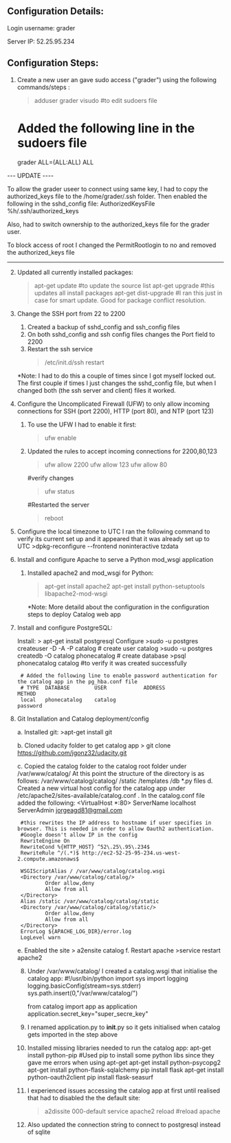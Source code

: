 Configuration Details:
----------------------
Login username: grader

Server IP: 
52.25.95.234

Configuration Steps:
--------------------
1. Create a new user an gave sudo access ("grader") using the following commands/steps :
	>adduser grader
	>visudo   #to edit sudoers file
	
	# Added the following line in the sudoers file
	grader ALL=(ALL:ALL) ALL

---	UPDATE ----

To allow the grader useer to connect using same key, I had to copy the authorized_keys
file to the /home/grader/.ssh folder. Then enabled the following in the sshd_config file:
AuthorizedKeysFile      %h/.ssh/authorized_keys

Also, had to switch ownership to the authorized_keys file for the grader user.

To block access of root I changed the PermitRootlogin to no and removed the 
authorized_keys file


---------------------
2. Updated all currently installed packages:
	>apt-get update #to update the source list
	>apt-get upgrade #this updates all install packages
	>apt-get dist-upgrade  #I ran this just in case for smart update. Good for package conflict resolution.
	
3. Change the SSH port from 22 to 2200
	1. Created a backup of sshd_config and ssh_config files
	2. On both sshd_config and ssh config files changes the Port field to 2200
	3. Restart the ssh service
		> /etc/init.d/ssh restart
	
	*Note: I had to do this a couple of times since I got myself locked out. The first couple if times I just changes the sshd_config file, 
	but when I changed both (the ssh server and client) files it worked.
	
4. Configure the Uncomplicated Firewall (UFW) to only allow incoming connections for SSH (port 2200), HTTP (port 80), and NTP (port 123)
	1. To use the UFW I had to enable it first:
		>ufw enable
	2. Updated the rules to accept incoming connections for 2200,80,123
		
		>ufw allow 2200
		>ufw allow 123
		>ufw allow 80
		
		#verify changes
		>ufw status
		
		#Restarted the server
		>reboot
		
5. Configure the local timezone to UTC
	I ran the following command to verify its current set up and it appeared that it was already set up to UTC
		>dpkg-reconfigure --frontend noninteractive tzdata

6. Install and configure Apache to serve a Python mod_wsgi application
	1. Installed apache2 and mod_wsgi for Python:
		>apt-get install apache2
		>apt-get install python-setuptools libapache2-mod-wsgi
		
		*Note: More detaild about the configuration in the configuration steps to deploy Catalog web app
		
7. Install and configure PostgreSQL:

	Install:
		> apt-get install postgresql
	Configure
		>sudo -u postgres createuser -D -A -P catalog  # create user catalog
		>sudo -u postgres createdb -O catalog phonecatalog # create database
		>psql phonecatalog catalog #to verify it was created successfully

		# Added the following line to enable password authentication for the catalog app in the pg_hba.conf file
		# TYPE  DATABASE        USER            ADDRESS                 METHOD
		local   phonecatalog    catalog                                 password
		
8. Git Installation and Catalog deployment/config

	a. Installed git:
		>apt-get install git
	
	b. Cloned udacity folder to get catalog app
		> git clone https://github.com/jgonz32/udacity.git
	
	c. Copied the catalog folder to the catalog root folder under /var/www/catalog/
		At this point the structure of the directory is as follows:
		/var/www/catalog/catalog/
								/static
								/templates
								/db
								*.py files
	d. Created a new virtual host config for the catalog app under /etc/apache2/sites-available/catalog.conf . In the catalog.conf 
	file added the following:
		<VirtualHost *:80>
        ServerName localhost
        ServerAdmin jorgeagd81@gmail.com
		
		#this rewrites the IP address to hostname if user specifies in browser. This is needed in order to allow Oauth2 authentication. 
		#Google doesn't allow IP in the config
        RewriteEngine On
        RewriteCond %{HTTP_HOST} ^52\.25\.95\.234$
        RewriteRule ^/(.*)$ http://ec2-52-25-95-234.us-west-2.compute.amazonaws$

        WSGIScriptAlias / /var/www/catalog/catalog.wsgi
        <Directory /var/www/catalog/catalog/>
                Order allow,deny
                Allow from all
        </Directory>
        Alias /static /var/www/catalog/catalog/static
        <Directory /var/www/catalog/catalog/static/>
                Order allow,deny
                Allow from all
        </Directory>
        ErrorLog ${APACHE_LOG_DIR}/error.log
        LogLevel warn
	e. Enabled the site 
		> a2ensite catalog
	f. Restart apache
		>service restart apache2
	
	8. Under /var/www/catalog/ I created a catalog.wsgi that initialise the catalog app:
		#!/usr/bin/python
		import sys
		import logging
		logging.basicConfig(stream=sys.stderr)
		sys.path.insert(0,"/var/www/catalog/")

		from catalog import app as application
		application.secret_key="super_secre_key"
		

	9. I renamed application.py to __init__.py so it gets initialised when catalog gets imported in the step above
	
	10. Installed missing libraries needed to run the catalog app:
		apt-get install python-pip #Used pip to install some python libs since they gave me errors when using apt-get
		apt-get install python-psycopg2
		apt-get install python-flask-sqlalchemy
		pip install flask
		apt-get install python-oauth2client
		pip install flask-seasurf
	
	11. I experienced issues accessing the catalog app at first until realised that had to disabled the the default site:
		> a2dissite 000-default
		> service apache2 reload	#reload apache
	
	12. Also updated the connection string to connect to postgresql instead of sqlite

